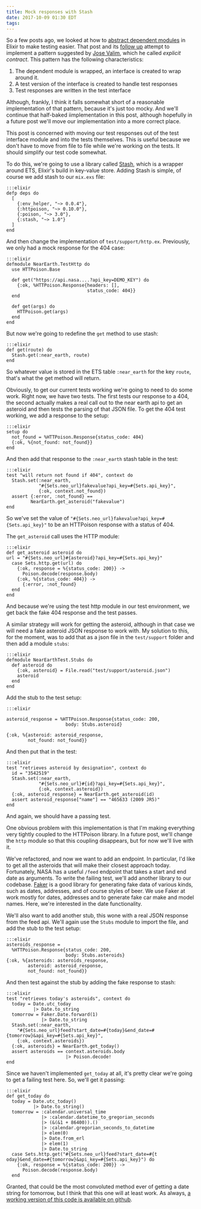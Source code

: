 ```yaml
---
title: Mock responses with Stash
date: 2017-10-09 01:30 EDT
tags:
---
```


So a few posts ago, we looked at how to [abstract dependent modules](http://www.johnpdaigle.com/complexable/2016/10/23/mock-modules-and-where-to-find-them.html) in Elixir to make testing easier. That post and its [follow up](http://www.johnpdaigle.com/complexable/2016/11/09/real-responses-from-mock-modules.html) attempt to implement a pattern suggested by [Jose Valim](http://blog.plataformatec.com.br/2015/10/mocks-and-explicit-contracts/), which he called *explicit contract*. This pattern has the following characteristics:

1. The dependent module is wrapped, an interface is created to wrap around it.
1. A test version of the interface is created to handle test responses
1. Test responses are written in the test interface

Although, frankly, I think it falls somewhat short of a reasonable implementation of that pattern, because it's just too mocky. And we'll continue that half-baked iimplementation in this post, although hopefully in a future post we'll move our implementation into a more correct place.

This post is concerned with moving our test responses out of the test interface module and into the tests themselves. This is useful because we don't have to move from file to file while we're working on the tests. It should simplify our test code somewhat.

To do this, we're going to use a library called [Stash](https://hexdocs.pm/stash/api-reference.html), which is a wrapper around ETS, Elixir's build in key-value store. Adding Stash is simple, of course we add stash to our `mix.exs` file:

    :::elixir
    defp deps do
      [
        {:env_helper, "~> 0.0.4"},
        {:httpoison, "~> 0.10.0"},
        {:poison, "~> 3.0"},
        {:stash, "~> 1.0"}
      ]
    end

And then change the implementation of `test/support/http.ex`. Previously, we only had a mock response for the 404 case:

    :::elixir
    defmodule NearEarth.TestHttp do
      use HTTPoison.Base

      def get("https://api.nasa....?api_key=DEMO_KEY") do
        {:ok, %HTTPoison.Response{headers: [],
                                  status_code: 404}}
      end

      def get(args) do
        HTTPoison.get(args)
      end
    end

But now we're going to redefine the `get` method to use stash:

    :::elixir
    def get(route) do
      Stash.get(:near_earth, route)
    end

So whatever value is stored in the ETS table `:near_earth` for the key `route`, that's what the get method will return.

Obviously, to get our current tests working we're going to need to do some work. Right now, we have two tests. The first tests our response to a 404, the second actually makes a real call out to the near earth api to get an asteroid and then tests the parsing of that JSON file. To get the 404 test working, we add a response to the setup: 

    :::elixir
    setup do
      not_found = %HTTPoison.Response{status_code: 404}
      {:ok, %{not_found: not_found}}
    end

And then add that response to the `:near_earth` stash table in the test:

    :::elixir
    test "will return not found if 404", context do
      Stash.set(:near_earth, 
                "#{Sets.neo_url}fakevalue?api_key=#{Sets.api_key}",
                {:ok, context.not_found})
      assert {:error, :not_found} == 
             NearEarth.get_asteroid("fakevalue")
    end

So we've set the value of `"#{Sets.neo_url}fakevalue?api_key=#{Sets.api_key}"` to be an HTTPoison response with a status of 404.

The `get_asteroid` call uses the HTTP module:

    :::elixir
    def get_asteroid asteroid do
    url = "#{Sets.neo_url}#{asteroid}?api_key=#{Sets.api_key}"
      case Sets.http.get(url) do
        {:ok, response = %{status_code: 200}} -> 
          Poison.decode(response.body)
        {:ok, %{status_code: 404}} ->
          {:error, :not_found}
      end
    end

And because we're using the test http module in our test environment, we get back the fake 404 response and the test passes.

A similar strategy will work for getting the asteroid, although in that case we will need a fake asteroid JSON response to work with. My solution to this, for the moment, was to add that as a json file in the `test/support` folder and then add a module `stubs`:

    :::elixir
    defmodule NearEarthTest.Stubs do
      def asteroid do
        {:ok, asteroid} = File.read("test/support/asteroid.json")
        asteroid
      end
    end

Add the stub to the test setup:

    :::elixir

    asteroid_response = %HTTPoison.Response{status_code: 200, 
                          body: Stubs.asteroid}

    {:ok, %{asteroid: asteroid_response,
            not_found: not_found}}

And then put that in the test:

    :::elixir
    test "retrieves asteroid by designation", context do
      id = "3542519"
      Stash.set(:near_earth, 
                "#{Sets.neo_url}#{id}?api_key=#{Sets.api_key}",
                {:ok, context.asteroid})
      {:ok, asteroid_response} = NearEarth.get_asteroid(id)
      assert asteroid_response["name"] == "465633 (2009 JR5)"
    end

And again, we should have a passing test.

One obvious problem with this implementation is that I'm making everything very tightly coupled to the HTTPoison library. In a future post, we'll change the `http` module so that this coupling disappears, but for now we'll live with it.

We've refactored, and now we want to add an endpoint. In particular, I'd like to get all the asteroids that will make their closest approach today. Fortunately, NASA has a useful `/feed` endpoint that takes a start and end date as arguments. To write the failing test, we'll add another library to our codebase. [Faker](https://hex.pm/packages/faker) is a good library for generating fake data of various kinds, such as dates, addresses, and of course styles of beer. We use Faker at work mostly for dates, addresses and to generate fake car make and model names. Here, we're interested in the date functionality.

We'll also want to add another stub, this wone with a real JSON response from the feed api. We'll again use the `Stubs` module to import the file, and add the stub to the test setup:

    :::elixir
    asteroids_response = 
      %HTTPoison.Response{status_code: 200, 
                          body: Stubs.asteroids}
    {:ok, %{asteroids: asteroids_response,
            asteroid: asteroid_response,
            not_found: not_found}}

And then test against the stub by adding the fake response to stash:

    :::elixir
    test "retrieves today's asteroids", context do
      today = Date.utc_today
              |> Date.to_string
      tomorrow = Faker.Date.forward(1)
                 |> Date.to_string
      Stash.set(:near_earth, 
        "#{Sets.neo_url}feed?start_date=#{today}&end_date=#
    {tomorrow}&api_key=#{Sets.api_key}", 
        {:ok, context.asteroids})
      {:ok, asteroids} = NearEarth.get_today()
      assert asteroids == context.asteroids.body 
                          |> Poison.decode!
    end

Since we haven't implemented `get_today` at all, it's pretty clear we're going to get a failing test here. So, we'll get it passing:

    :::elixir
    def get_today do
      today = Date.utc_today()
              |> Date.to_string()
      tomorrow = :calendar.universal_time
                 |> :calendar.datetime_to_gregorian_seconds
                 |> (&(&1 + 86400)).()
                 |> :calendar.gregorian_seconds_to_datetime
                 |> elem(0)
                 |> Date.from_erl
                 |> elem(1)
                 |> Date.to_string 
      case Sets.http.get("#{Sets.neo_url}feed?start_date=#{t
    oday}&end_date=#{tomorrow}&api_key=#{Sets.api_key}") do
        {:ok, response = %{status_code: 200}} -> 
          Poison.decode(response.body)
      end

Granted, that could be the most convoluted method ever of getting a date string for tomorrow, but I think that this one will at least work. As always, [a working version of this code is available on github](https://github.com/philosodad/near_earth/tree/mock-with-stash).
